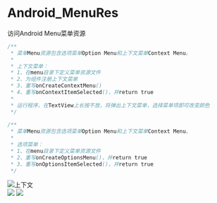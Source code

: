 # Android_MenuRes
访问Android Menu菜单资源

```java
/**
 * 菜单Menu资源包含选项菜单Option Menu和上下文菜单Context Menu。
 *
 * 上下文菜单：
 * 1、在menu目录下定义菜单资源文件
 * 2、为组件注册上下文菜单
 * 3、重写onCreateContextMenu()
 * 4、重写onContextItemSelected()，并return true
 *
 * 运行程序，在TextView上长按不放，将弹出上下文菜单，选择菜单项即可改变颜色
 */
 
/**
 * 菜单Menu资源包含选项菜单Option Menu和上下文菜单Context Menu。
 *
 * 选项菜单：
 * 1、在menu目录下定义菜单资源文件
 * 2、重写onCreateOptionsMenu()，并return true
 * 3、重写onOptionsItemSelected()，并return true
 */
```
![](https://github.com/ykevinyou/Android_MenuRes/blob/master/screenshot/%E4%B8%8A%E4%B8%8B%E6%96%87%E8%8F%9C%E5%8D%95.png "上下文")
</br>
![](https://github.com/ykevinyou/Android_MenuRes/blob/master/screenshot/%E9%80%89%E9%A1%B9%E8%8F%9C%E5%8D%951.png)
![](https://github.com/ykevinyou/Android_MenuRes/blob/master/screenshot/%E9%80%89%E9%A1%B9%E8%8F%9C%E5%8D%952.png)
